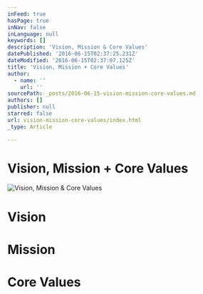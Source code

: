 ```yaml
---
inFeed: true
hasPage: true
inNav: false
inLanguage: null
keywords: []
description: 'Vision, Mission & Core Values'
datePublished: '2016-06-15T02:37:25.231Z'
dateModified: '2016-06-15T02:37:07.125Z'
title: 'Vision, Mission + Core Values'
author:
  - name: ''
    url: ''
sourcePath: _posts/2016-06-15-vision-mission-core-values.md
authors: []
publisher: null
starred: false
url: vision-mission-core-values/index.html
_type: Article

---
```

# Vision, Mission + Core Values
![Vision, Mission & Core Values](https://the-grid-user-content.s3-us-west-2.amazonaws.com/ac0d2a6f-1b1d-48f9-9d49-76c32871d7f4.jpg)

# Vision 

# Mission

# Core Values